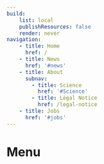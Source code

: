 ```yaml
---
build:
    list: local
    publishResources: false
    render: never
navigation:
    - title: Home
      href: /
    - title: News
      href: '#news'
    - title: About
      subnav:
        - title: Science
          href: '#Science'
        - title: Legal Notice
          href: /legal-notice
    - title: Jobs
      href: '#jobs'
---
```

# Menu

